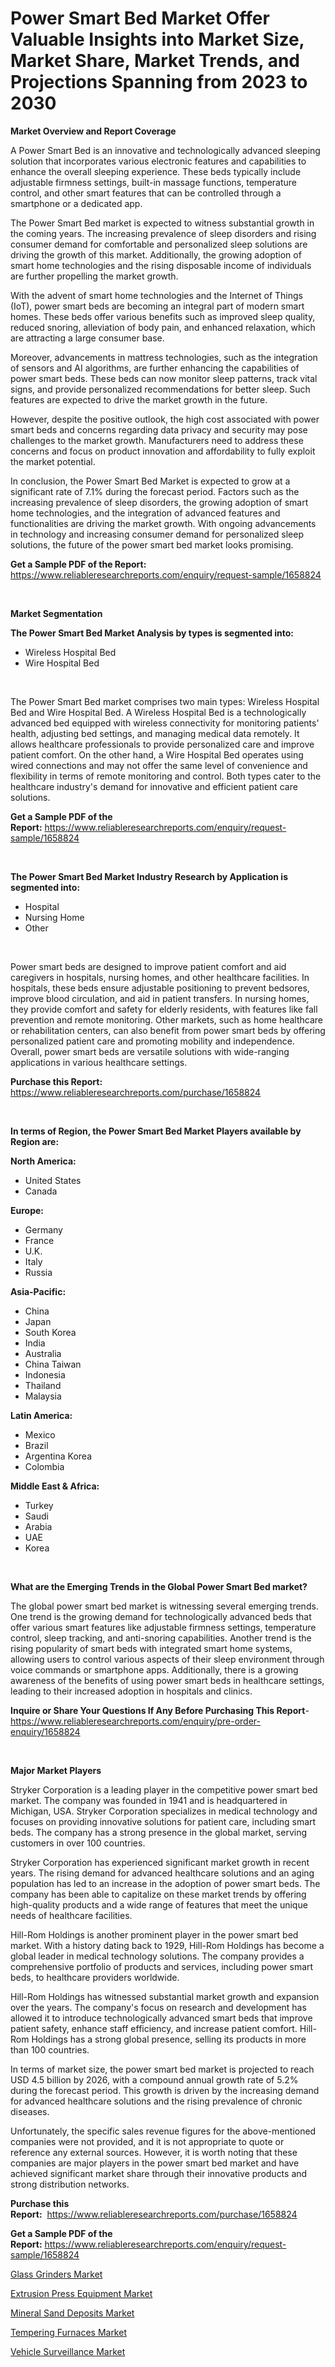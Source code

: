 <p><h1>Power Smart Bed Market Offer Valuable Insights into Market Size, Market Share, Market Trends, and Projections Spanning from 2023 to 2030</h1></p><p><strong>Market Overview and Report Coverage</strong></p>
<p><p>A Power Smart Bed is an innovative and technologically advanced sleeping solution that incorporates various electronic features and capabilities to enhance the overall sleeping experience. These beds typically include adjustable firmness settings, built-in massage functions, temperature control, and other smart features that can be controlled through a smartphone or a dedicated app.</p><p>The Power Smart Bed market is expected to witness substantial growth in the coming years. The increasing prevalence of sleep disorders and rising consumer demand for comfortable and personalized sleep solutions are driving the growth of this market. Additionally, the growing adoption of smart home technologies and the rising disposable income of individuals are further propelling the market growth.</p><p>With the advent of smart home technologies and the Internet of Things (IoT), power smart beds are becoming an integral part of modern smart homes. These beds offer various benefits such as improved sleep quality, reduced snoring, alleviation of body pain, and enhanced relaxation, which are attracting a large consumer base.</p><p>Moreover, advancements in mattress technologies, such as the integration of sensors and AI algorithms, are further enhancing the capabilities of power smart beds. These beds can now monitor sleep patterns, track vital signs, and provide personalized recommendations for better sleep. Such features are expected to drive the market growth in the future.</p><p>However, despite the positive outlook, the high cost associated with power smart beds and concerns regarding data privacy and security may pose challenges to the market growth. Manufacturers need to address these concerns and focus on product innovation and affordability to fully exploit the market potential.</p><p>In conclusion, the Power Smart Bed Market is expected to grow at a significant rate of 7.1% during the forecast period. Factors such as the increasing prevalence of sleep disorders, the growing adoption of smart home technologies, and the integration of advanced features and functionalities are driving the market growth. With ongoing advancements in technology and increasing consumer demand for personalized sleep solutions, the future of the power smart bed market looks promising.</p></p>
<p><strong>Get a Sample PDF of the Report:</strong> <a href="https://www.reliableresearchreports.com/enquiry/request-sample/1658824">https://www.reliableresearchreports.com/enquiry/request-sample/1658824</a></p>
<p>&nbsp;</p>
<p><strong>Market Segmentation</strong></p>
<p><strong>The Power Smart Bed Market Analysis by types is segmented into:</strong></p>
<p><ul><li>Wireless Hospital Bed</li><li>Wire Hospital Bed</li></ul></p>
<p>&nbsp;</p>
<p><p>The Power Smart Bed market comprises two main types: Wireless Hospital Bed and Wire Hospital Bed. A Wireless Hospital Bed is a technologically advanced bed equipped with wireless connectivity for monitoring patients' health, adjusting bed settings, and managing medical data remotely. It allows healthcare professionals to provide personalized care and improve patient comfort. On the other hand, a Wire Hospital Bed operates using wired connections and may not offer the same level of convenience and flexibility in terms of remote monitoring and control. Both types cater to the healthcare industry's demand for innovative and efficient patient care solutions.</p></p>
<p><strong>Get a Sample PDF of the Report:</strong>&nbsp;<a href="https://www.reliableresearchreports.com/enquiry/request-sample/1658824">https://www.reliableresearchreports.com/enquiry/request-sample/1658824</a></p>
<p>&nbsp;</p>
<p><strong>The Power Smart Bed Market Industry Research by Application is segmented into:</strong></p>
<p><ul><li>Hospital</li><li>Nursing Home</li><li>Other</li></ul></p>
<p>&nbsp;</p>
<p><p>Power smart beds are designed to improve patient comfort and aid caregivers in hospitals, nursing homes, and other healthcare facilities. In hospitals, these beds ensure adjustable positioning to prevent bedsores, improve blood circulation, and aid in patient transfers. In nursing homes, they provide comfort and safety for elderly residents, with features like fall prevention and remote monitoring. Other markets, such as home healthcare or rehabilitation centers, can also benefit from power smart beds by offering personalized patient care and promoting mobility and independence. Overall, power smart beds are versatile solutions with wide-ranging applications in various healthcare settings.</p></p>
<p><strong>Purchase this Report:</strong>&nbsp; <a href="https://www.reliableresearchreports.com/purchase/1658824">https://www.reliableresearchreports.com/purchase/1658824</a></p>
<p>&nbsp;</p>
<p><strong>In terms of Region, the Power Smart Bed Market Players available by Region are:</strong></p>
<p>
    <p> <strong> North America: </strong>
        <ul>
            <li>United States</li>
            <li>Canada</li>
        </ul>
        </p> 
    <p> <strong> Europe: </strong>
        <ul>
            <li>Germany</li>
            <li>France</li>
            <li>U.K.</li>
            <li>Italy</li>
            <li>Russia</li>
        </ul>
        </p> 
    <p> <strong> Asia-Pacific: </strong>
        <ul>
            <li>China</li>
            <li>Japan</li>
            <li>South Korea</li>
            <li>India</li>
            <li>Australia</li>
            <li>China Taiwan</li>
            <li>Indonesia</li>
            <li>Thailand</li>
            <li>Malaysia</li>
        </ul>
        </p> 
    <p> <strong> Latin America: </strong>
        <ul>
            <li>Mexico</li>
            <li>Brazil</li>
            <li>Argentina Korea</li>
            <li>Colombia</li>
        </ul>
        </p> 
    <p> <strong> Middle East & Africa: </strong>
        <ul>
            <li>Turkey</li>
            <li>Saudi</li>
            <li>Arabia</li>
            <li>UAE</li>
            <li>Korea</li>
        </ul>
    </p>
    </p>
<p>&nbsp;</p>
<p><strong>What are the Emerging Trends in the Global Power Smart Bed market?</strong></p>
<p><p>The global power smart bed market is witnessing several emerging trends. One trend is the growing demand for technologically advanced beds that offer various smart features like adjustable firmness settings, temperature control, sleep tracking, and anti-snoring capabilities. Another trend is the rising popularity of smart beds with integrated smart home systems, allowing users to control various aspects of their sleep environment through voice commands or smartphone apps. Additionally, there is a growing awareness of the benefits of using power smart beds in healthcare settings, leading to their increased adoption in hospitals and clinics.</p></p>
<p><strong>Inquire or Share Your Questions If Any Before Purchasing This Report</strong>- <a href="https://www.reliableresearchreports.com/enquiry/pre-order-enquiry/1658824">https://www.reliableresearchreports.com/enquiry/pre-order-enquiry/1658824</a></p>
<p>&nbsp;</p>
<p><strong>Major Market Players</strong></p>
<p><p>Stryker Corporation is a leading player in the competitive power smart bed market. The company was founded in 1941 and is headquartered in Michigan, USA. Stryker Corporation specializes in medical technology and focuses on providing innovative solutions for patient care, including smart beds. The company has a strong presence in the global market, serving customers in over 100 countries.</p><p>Stryker Corporation has experienced significant market growth in recent years. The rising demand for advanced healthcare solutions and an aging population has led to an increase in the adoption of power smart beds. The company has been able to capitalize on these market trends by offering high-quality products and a wide range of features that meet the unique needs of healthcare facilities.</p><p>Hill-Rom Holdings is another prominent player in the power smart bed market. With a history dating back to 1929, Hill-Rom Holdings has become a global leader in medical technology solutions. The company provides a comprehensive portfolio of products and services, including power smart beds, to healthcare providers worldwide.</p><p>Hill-Rom Holdings has witnessed substantial market growth and expansion over the years. The company's focus on research and development has allowed it to introduce technologically advanced smart beds that improve patient safety, enhance staff efficiency, and increase patient comfort. Hill-Rom Holdings has a strong global presence, selling its products in more than 100 countries.</p><p>In terms of market size, the power smart bed market is projected to reach USD 4.5 billion by 2026, with a compound annual growth rate of 5.2% during the forecast period. This growth is driven by the increasing demand for advanced healthcare solutions and the rising prevalence of chronic diseases.</p><p>Unfortunately, the specific sales revenue figures for the above-mentioned companies were not provided, and it is not appropriate to quote or reference any external sources. However, it is worth noting that these companies are major players in the power smart bed market and have achieved significant market share through their innovative products and strong distribution networks.</p></p>
<p><strong>Purchase this Report:</strong>&nbsp;&nbsp;<a href="https://www.reliableresearchreports.com/purchase/1658824">https://www.reliableresearchreports.com/purchase/1658824</a></p>
<p></p>
<p><strong>Get a Sample PDF of the Report:</strong>&nbsp;<a href="https://www.reliableresearchreports.com/enquiry/request-sample/1658824">https://www.reliableresearchreports.com/enquiry/request-sample/1658824</a></p>
<p><p><a href="https://www.linkedin.com/pulse/glass-grinders-market-research-report-unlocks-analysis-mxupc/">Glass Grinders Market</a></p><p><a href="https://github.com/rahu1503/Market-Research-Report-List-1/blob/main/extrusion-press-equipment-market.md">Extrusion Press Equipment Market</a></p><p><a href="https://github.com/gshchiplitsov/Market-Research-Report-List-1/blob/main/mineral-sand-deposits-market.md">Mineral Sand Deposits Market</a></p><p><a href="https://www.linkedin.com/pulse/tempering-furnaces-market-research-report-unlocks-analysis-7mmfc/">Tempering Furnaces Market</a></p><p><a href="https://medium.com/@stand.tough.park/vehicle-surveillance-market-size-growth-forecast-2023-2030-616d2062221b">Vehicle Surveillance Market</a></p></p>